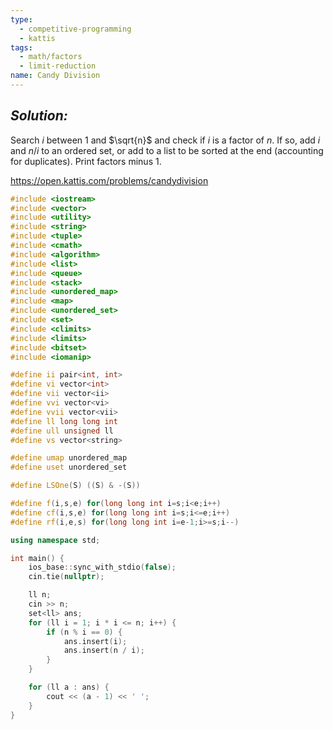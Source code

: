 ```yaml
---
type:
  - competitive-programming
  - kattis
tags:
  - math/factors
  - limit-reduction
name: Candy Division
---
```

## _Solution:_
Search $i$ between $1$ and $\sqrt{n}$ and check if $i$ is a factor of $n$. If so, add $i$ and $n/i$ to an ordered set, or add to a list to be sorted at the end (accounting for duplicates). Print factors minus $1$.

https://open.kattis.com/problems/candydivision
```cpp
#include <iostream>
#include <vector>
#include <utility>
#include <string>
#include <tuple>
#include <cmath>
#include <algorithm>
#include <list>
#include <queue>
#include <stack>
#include <unordered_map>
#include <map>
#include <unordered_set>
#include <set>
#include <climits>
#include <limits>
#include <bitset>
#include <iomanip>

#define ii pair<int, int>
#define vi vector<int>
#define vii vector<ii>
#define vvi vector<vi>
#define vvii vector<vii>
#define ll long long int
#define ull unsigned ll
#define vs vector<string>

#define umap unordered_map
#define uset unordered_set

#define LSOne(S) ((S) & -(S))

#define f(i,s,e) for(long long int i=s;i<e;i++)
#define cf(i,s,e) for(long long int i=s;i<=e;i++)
#define rf(i,e,s) for(long long int i=e-1;i>=s;i--)

using namespace std;

int main() {
    ios_base::sync_with_stdio(false);
    cin.tie(nullptr);

    ll n;
    cin >> n;
    set<ll> ans;
    for (ll i = 1; i * i <= n; i++) {
        if (n % i == 0) {
            ans.insert(i);
            ans.insert(n / i);
        }
    }

    for (ll a : ans) {
        cout << (a - 1) << ' ';
    }
}
```